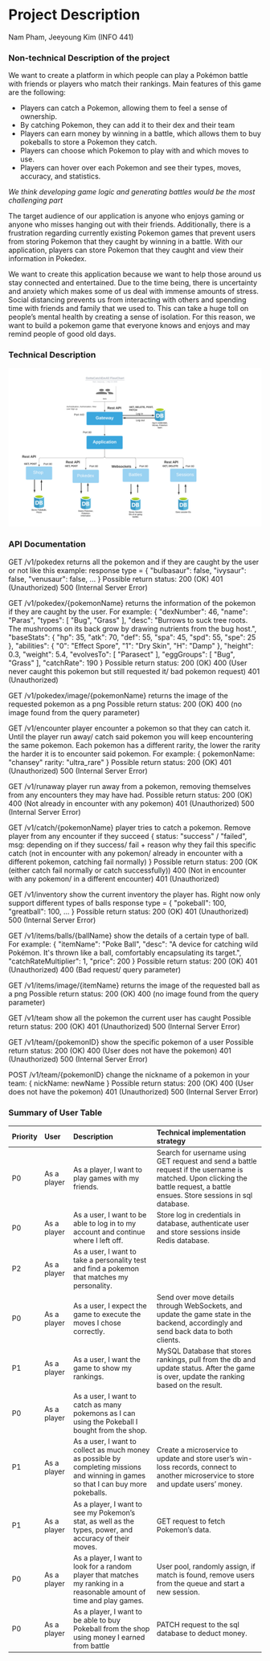 # Project Description
Nam Pham, Jeeyoung Kim (INFO 441)

### Non-technical Description of the project
We want to create a platform in which people can play a Pokémon battle with friends or players who match their rankings. Main features of this game are the following: <br>
* Players can catch a Pokemon, allowing them to feel a sense of ownership.
* By catching Pokemon, they can add it to their dex and their team
* Players can earn money by winning in a battle, which allows them to buy pokeballs to store a Pokemon they catch.  
* Players can choose which Pokemon to play with and which moves to use.
* Players can hover over each Pokemon and see their types, moves, accuracy, and statistics.

*We think developing game logic and generating battles would be the most challenging part*

The target audience of our application is anyone who enjoys gaming or anyone who misses hanging out with their friends. Additionally, there is a frustration regarding currently existing Pokemon games that prevent users from storing Pokemon that they caught by winning in a battle. With our application, players can store Pokemon that they caught and view their information in Pokedex.

We want to create this application because we want to help those around us stay connected and entertained. Due to the time being, there is uncertainty and anxiety which makes some of us deal with immense amounts of stress. Social distancing prevents us from interacting with others and spending time with friends and family that we used to. This can take a huge toll on people’s mental health by creating a sense of isolation. For this reason, we want to build a pokemon game that everyone knows and enjoys and may remind people of good old days.

### Technical Description
![data flow chart](./img/flowchart2.png)

### API Documentation
GET /v1/pokedex
returns all the pokemon and if they are caught by the user or not like this example:
response type = {
    "bulbasaur": false,
    "ivysaur": false,
    "venusaur": false,
    ...
}
Possible return status: 
200 (OK)
401 (Unauthorized)
500 (Internal Server Error)


GET /v1/pokedex/{pokemonName}
returns the information of the pokemon if they are caught by the user. For example:
{
    "dexNumber": 46,
    "name": "Paras",
    "types": [
        "Bug",
        "Grass"
    ],
    "desc": "Burrows to suck tree roots. The mushrooms on its back grow by drawing nutrients from the bug host.",
    "baseStats": {
        "hp": 35,
        "atk": 70,
        "def": 55,
        "spa": 45,
        "spd": 55,
        "spe": 25
    },
    "abilities": {
        "0": "Effect Spore",
        "1": "Dry Skin",
        "H": "Damp"
    },
    "height": 0.3,
    "weight": 5.4,
    "evolvesTo": [
        "Parasect"
    ],
    "eggGroups": [
        "Bug",
        "Grass"
    ],
    "catchRate": 190
}
Possible return status:
200 (OK)
400 (User never caught this pokemon but still requested it/ bad pokemon request)
401 (Unauthorized)


GET /v1/pokedex/image/{pokemonName}
returns the image of the requested pokemon as a png
Possible return status:
200 (OK)
400 (no image found from the query parameter)


GET /v1/encounter
player encounter a pokemon so that they can catch it. Until the player run away/ catch said pokemon you will
keep encountering the same pokemon. Each pokemon has a different rarity, the lower the rarity the harder it is to encounter said pokemon. For example:
{
    pokemonName: "chansey"
    rarity: "ultra_rare"
}
Possible return status:
200 (OK)
401 (Unauthorized)
500 (Internal Server Error)


GET /v1/runaway
player run away from a pokemon, removing themselves from any encounters they may have had.
Possible return status:
200 (OK)
400 (Not already in encounter with any pokemon)
401 (Unauthorized)
500 (Internal Server Error)


GET /v1/catch/{pokemonName}
player tries to catch a pokemon. Remove player from any encounter if they succeed
{
    status: "success" / "failed",
    msg: depending on if they success/ fail + reason why they fail this specific catch (not in encounter with any pokemon/ already in encounter with a different pokemon, catching fail normally)
}
Possible return status:
200 (OK (either catch fail normally or catch successfully))
400 (Not in encounter with any pokemon/ in a different encounter)
401 (Unauthorized)


GET /v1/inventory
show the current inventory the player has. Right now only support different types of balls
response type = {
    "pokeball": 100,
    "greatball": 100,
    ...
}
Possible return status:
200 (OK)
401 (Unauthorized)
500 (Internal Server Error)


GET /v1/items/balls/{ballName} 
show the details of a certain type of ball. For example:
{
    "itemName": "Poke Ball",
    "desc": "A device for catching wild Pokémon. It's thrown like a ball, comfortably encapsulating its target.",
    "catchRateMultiplier": 1,
    "price": 200
}
Possible return status:
200 (OK)
401 (Unauthorized)
400 (Bad request/ query parameter)

GET /v1/items/image/{itemName}
returns the image of the requested ball as a png
Possible return status:
200 (OK)
400 (no image found from the query parameter)


GET /v1/team
show all the pokemon the current user has caught
Possible return status:
200 (OK)
401 (Unauthorized)
500 (Internal Server Error)


GET /v1/team/{pokemonID}
show the specific pokemon of a user
Possible return status:
200 (OK)
400 (User does not have the pokemon)
401 (Unauthorized)
500 (Internal Server Error)

POST /v1/team/{pokemonID}
change the nickname of a pokemon in your team: 
{
    nickName: newName
}
Possible return status:
200 (OK)
400 (User does not have the pokemon)
401 (Unauthorized)
500 (Internal Server Error)


### Summary of User Table
|Priority| User | Description | Technical implementation strategy |
| :------------- | :------------- | :------------- |:------------- |
|P0| As a player |As a player, I want to play games with my friends. |Search for username using GET request and send a battle request if  the username is matched. Upon clicking the battle request, a battle ensues. Store sessions in sql database.|
|P0| As a player |As a user, I want to be able to log in to my account and continue where I left off. | Store log in credentials in database, authenticate user and store sessions inside Redis database.|
|P2| As a player |As a user, I want to take a personality test and find a pokemon that matches my personality. | |
|P0| As a player |As a user, I expect the game to execute the moves I chose correctly. | Send over move details through WebSockets, and update the game state in the backend, accordingly and send back data to both clients.|
|P1| As a player |As a user, I want the game to show my rankings. |MySQL Database that stores rankings, pull from the db and update status. After the game is over, update the ranking based on the result.|
|P0| As a player |As a user, I want to catch as many pokemons as I can using the Pokeball I bought from the shop.| |
|P1| As a player | As a user, I want to collect as much money as possible by completing missions and winning in games so that I can buy more pokeballs. |Create a microservice to update and store user’s win-loss records, connect to another microservice to store and update users’ money. |
|P1| As a player |As a player, I want to see my Pokemon’s stat, as well as the types, power, and accuracy of their moves.|GET request to fetch Pokemon’s data.|
|P0| As a player |As a player, I want to look for a random player that matches my ranking in a reasonable amount of time and play games. |User pool, randomly assign, if match is found, remove users from the queue and start a new session.|
|P0| As a player |As a player, I want to be able to buy Pokeball from the shop using money I earned from battle|PATCH request to the sql database to deduct money. |
